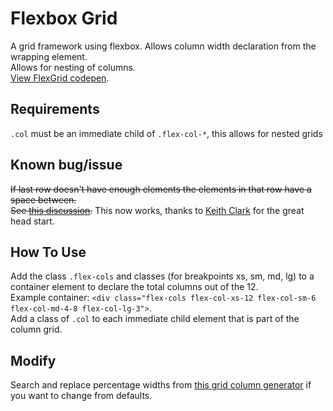 # Flexbox Grid
A grid framework using flexbox. Allows column width declaration from the wrapping element.
<br />Allows for nesting of columns.
<br />[View FlexGrid codepen](http://codepen.io/JiveDig/pen/bEvwdp).

## Requirements
`.col` must be an immediate child of `.flex-col-*`, this allows for nested grids

## Known bug/issue 
~~If last row doesn't have enough elements the elements in that row have a space between.
<br />See [this discussion](http://stackoverflow.com/questions/18744164/flex-box-align-last-row-to-grid).~~
This now works, thanks to [Keith Clark](http://keithclark.co.uk/articles/targeting-first-and-last-rows-in-css-grid-layouts/) for the great head start.

## How To Use
Add the class `.flex-cols` and classes (for breakpoints xs, sm, md, lg) to a container element to declare the total columns out of the 12.
<br />Example container: `<div class="flex-cols flex-col-xs-12 flex-col-sm-6 flex-col-md-4-8 flex-col-lg-3">`.
<br />Add a class of `.col` to each immediate child element that is part of the column grid.

## Modify
Search and replace percentage widths from [this grid column generator](http://thestizmedia.com/grid-column-generator/) if you want to change from defaults.
